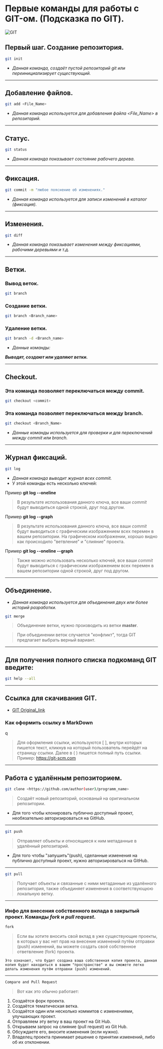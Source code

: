 # __Первые команды для работы с GIT-ом. (Подсказка по GIT).__

![GIT](git.jpg)

## Первый шаг. Создание репозитория.
```sh 
git init
```
* *Данная команда, создаёт пустой репозиторий git или переинициализирует существующий.*
----
## Добавление файлов.
```sh
git add <File_Name>
```
* *Данная команда используется для добавления файла <File_Name> в репозитарий.*
----
## Статус.
```sh
git status
```
* *Данная команда показывает состояние рабочего дерева*.
----
## Фиксация.
```sh
git commit -m "любое пояснение об изменениях."
```
* *Данная команда используется для записи изменений в каталог (фиксация).*
----
## Изменения.
```sh
git diff
```
* *Данная команда показывает изменения между фиксациями, рабочими деревьями и т.д.*
----
## Ветки.

### Вывод веток.
```sh
git branch 
```

### Создание ветки.
```sh
git branch <Branch_name>

```

### Удаление ветки.
```sh
git branch -d <Branch_name>
```
* *Данные команды:* 

 ___Выводят, создают или удаляют ветки.___

 ----

## Checkout.
### Эта команда позволяет переключаться между commit.
```sh
git checkout <commit>
```
### Эта команда позволяет переключаться между branch.

```sh
git checkout <Branch_Name>
```
* *Данные команды используется для проверки и для переключений между commit или branch.*
----
## Журнал фиксаций.
```sh
git log
```
* *Данная команда выводит журнал всех commit.*
* У этой команды есть несколько ключей:

Пример **git log --oneline**
> В результате использования данного ключа, все ваши _commit_ будут выводиться одной строкой, друг под другом.

Пример **git log --graph**
> В результате использования данного ключа, все ваши _commit_ будут выводиться с графическим изображением всех перемен в вашем репозитории. На графическом изображении, хорошо видно как происходило "ветвление" и "слияние" проекта.

Пример __git log --oneline --graph__
> Также можно использовать несколько ключей, все ваши _commit_ будут выводиться с графическим изображением всех перемен в вашем репозитории одной строкой, друг под другом.

----

## Объединение.
* *Данная команда используется для объединения двух или более историй разработки.*
```sh
git merge
```


>  Объединение ветки, нужно производить из ветки **master**.

> При объединении веток случается "конфликт", тогда GIT предлагает выбрать верный вариант.

----

## Для получения полного списка подкоманд GIT введите:

```sh
git help --all
```
----

## Ссылка для скачивания GIT.


* [GIT Original_link](https://git-scm.com/)


### Как оформить ссылку в MarkDown
q
> Для оформления ссылки, используются [   ], внутри которых пишется текст, кликнув на который пользователь перейдёт на страницу ссылки.
Далее в (  ) пишется полный путь ссылки.
Пример: https://git-scm.com

----

## Работа с удалённым репозиторием.

```sh
git clone <https://github.com/author(user)/programm_name>
```
> Создаёт новый репозиторий, основаный на оригинальном репозитории.
* Для того чтобы клонировать публично доступный проект, необязательно авторизироваться на GitHub.

----


```sh
git push
```
> Отправляет объекты и относящиеся к ним метаданные в удалённый репозитарий.
* Для того чтобы "запушить"(push), сделанные изменения на публично доступный проект, нужно авторизироваться на GitHub.

----

```sh
git pull
```
> Получает объекты и связанные с ними метаданные из удалённого репозитория, также объединяет изменения в соответствующюю локальную ветку.
----

### Инфо для внесения собственного вклада в закрытый проект. Команды ___fork___ и ___pull request___.


```sh
fork
```
> Если вы хотите вносить свой вклад в уже существующие проекты, в которых у вас нет прав на внесение изменений путём отправки (push) изменений, вы можете создать своё собственное ответвление (fork) проекта.

    Это означает, что будет создана ваша собственная копия проекта, данная копия будет находиться в вашем "пространстве" и вы сможете легко делать изменения путём отправки (push) изменений.

    
----

```sh
Compare and Pull Request
```

> Вот как это обычно работает:

1. Создаётся форк проекта.
2. Создаётся тематическая ветка.
3. Создаётся один или несколько коммитов с изменениями, улучшающих проект.
4. Отправляем эту ветку в ваш проект на Git Hub.
5. Открываем запрос на слияние (pull request) из Git Hub. 
6. Обсуждаете его, вносите изменения (если нужно).
7. Владелец проекта принимает решение о принятии изменений, либо об их отклонении.

